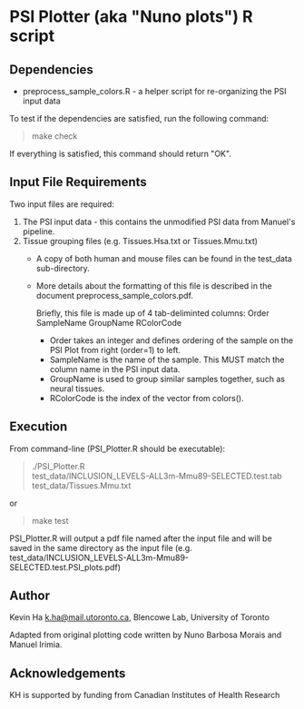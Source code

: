 PSI Plotter (aka "Nuno plots") R script
=======================================

Dependencies
------------

* preprocess_sample_colors.R - a helper script for re-organizing the PSI input
data

To test if the dependencies are satisfied, run the following command:

> make check

If everything is satisfied, this command should return "OK".

Input File Requirements
------------------------

Two input files are required:

1) The PSI input data - this contains the unmodified PSI data from Manuel's pipeline.
2) Tissue grouping files (e.g. Tissues.Hsa.txt or Tissues.Mmu.txt)
    - A copy of both human and mouse files can be found in the test_data
      sub-directory.
    - More details about the formatting of this file is described in the
      document preprocess_sample_colors.pdf.

      Briefly, this file is made up of 4 tab-deliminted columns:
      Order    SampleName    GroupName    RColorCode

      * Order takes an integer and defines ordering of the sample on the
      PSI Plot from right (order=1) to left. 
      * SampleName is the name of the sample. This MUST match the column name in
      the PSI input data.
      * GroupName is used to group similar samples together, such as neural
      tissues.
      * RColorCode is the index of the vector from colors().


Execution
---------

From command-line (PSI_Plotter.R should be executable):

> ./PSI_Plotter.R \
    test_data/INCLUSION_LEVELS-ALL3m-Mmu89-SELECTED.test.tab \
    test_data/Tissues.Mmu.txt

or

> make test

PSI_Plotter.R will output a pdf file named after the input file and
will be saved in the same directory as the input file (e.g.
test_data/INCLUSION_LEVELS-ALL3m-Mmu89-SELECTED.test.PSI_plots.pdf)

Author
------
Kevin Ha <k.ha@mail.utoronto.ca>, Blencowe Lab, University of Toronto

Adapted from original plotting code written by Nuno Barbosa Morais and Manuel Irimia.

Acknowledgements
----------------
KH is supported by funding from Canadian Institutes of Health Research
